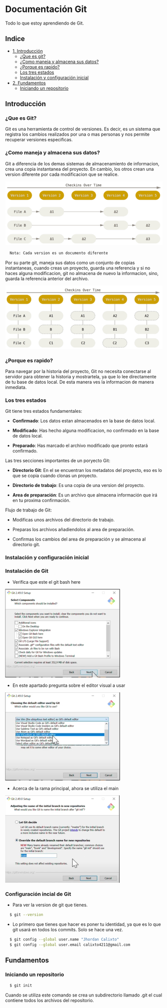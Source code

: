 
# Documentación Git

Todo lo que estoy aprendiendo de Git.

## Indice
- [1. Introducción](#introduccion)
    - [¿Que es git?](#que-es-git)
    - [¿Como maneja y almacena sus datos?](#como-maneja-y-almacena-sus-datos)
    - [¿Porque es rapido?](#porque-es-rapido)
    - [Los tres estados](#los-tres-estados)
    - [Instalación y configuración inicial](#instalación-y-configuración-inicial)
- [2. Fundamentos](#fundamentos)
    - [Iniciando un repositorio](#iniciando-un-repositorio)

## Introducción

### ¿Que es Git?

Git es una herramienta de control de versiones. Es decir, es un sistema que registra los cambios realizados por una o mas personas y nos permite recuperar versiones especificas.

### ¿Como maneja y almacena sus datos?

Git a diferencia de los demas sistemas de almacenamiento de informacion, crea una copia instantanea del proyecto. En cambio, los otros crean una version diferente por cada modificacion que se realice.

![imagen](md/img1.png)

```bash
  Nota: Cada version es un documento diferente
```

Por su parte git, maneja sus datos como un conjunto de copias instantaneas, cuando creas un proyecto, guarda una referencia y si no haces alguna modificacion, git no almacena de nuevo la informacion, sino, guarda la referencia anterior del archivo.

![imagen](md/img2.png)

### ¿Porque es rapido?

Para navegar por la historia del proyecto, Git no necesita conectarse al servidor para obtener la historia y mostrartela, ya que lo lee directamente de tu base de datos local. De esta manera ves la informacion de manera inmediata.

### Los tres estados

Git tiene tres estados fundamentales:

- **Confirmado**: Los datos estan almacenados en la base de datos local.

- **Modificado**: Has hecho alguna modificacion, no confirmado en la base de datos local.

- **Preparado**: Has marcado el archivo modificado que pronto estará confirmado.

Las tres secciones importantes de un poryecto Git:

- **Directorio Git**: En el se encuentran los metadatos del proyecto, eso es lo que se copia cuando clonas un proyecto.

- **Directorio de trabajo**: Es una copia de una version del proyecto.

- **Area de preparación**: Es un archivo que almacena información que irá en tu proxima confirmación.

Flujo de trabajo de Git:

- Modificas unos archivos del directorio de trabajo. 

- Preparas los archivos añadiendolos al area de preparación.

- Confirmas los cambios del area de preparación y se almacena al directorio git.

### Instalación y configuración inicial

### Instalación de Git

- Verifica que este el git bash here

![imagen](md/img3.png)

- En este apartado pregunta sobre el editor visual a usar

![imagen](md/img4.png)

- Acerca de la rama principal, ahora se utiliza el main

![imagen](md/img5.png)

### Configuración incial de Git

- Para ver la version de git que tienes.

```bash
  $ git --version 
```

- Lo primero que tienes que hacer es poner tu identidad, ya que es lo que git usará en todos los commits. Solo se hace una vez.

```bash
  $ git config --global user.name "Jhordan Calixto" 
  $ git config --global user.email calixto4211@gmail.com
```

## Fundamentos

### Iniciando un repositorio

```bash
  $ git init
```
Cuando se utiliza este comando se crea un subdirectorio llamado .git el cual contiene todos los archivos del repositorio.

